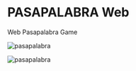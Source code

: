 # PASAPALABRA Web

Web Pasapalabra Game

![pasapalabra](https://github.com/alicia-alcaide/skylab-bootcamp-201904/blob/feature/precourse/staff/alicia-alcaide/precourse/pasapalabra-2/images/pasapalabra.JPG?raw=true)

![pasapalabra](/images/pasapalabra2.jpg)
